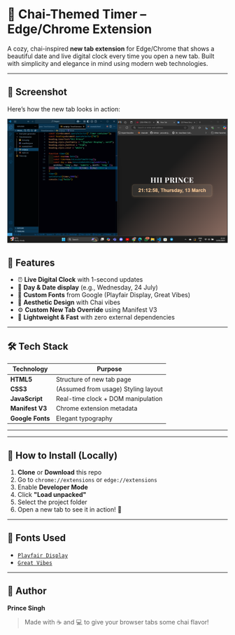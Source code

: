 # 🍵 Chai-Themed Timer – Edge/Chrome Extension

A cozy, chai-inspired **new tab extension** for Edge/Chrome that shows a beautiful date and live digital clock every time you open a new tab. Built with simplicity and elegance in mind using modern web technologies.

---

## 📸 Screenshot

Here’s how the new tab looks in action:

![New Tab UI Preview](Screenshot.png)


## 🧩 Features

- ⏰ **Live Digital Clock** with 1-second updates
- 📅 **Day & Date display** (e.g., Wednesday, 24 July)
- 💅 **Custom Fonts** from Google (Playfair Display, Great Vibes)
- 🌙 **Aesthetic Design** with Chai vibes
- ⚙️ **Custom New Tab Override** using Manifest V3
- 💾 **Lightweight & Fast** with zero external dependencies

---

## 🛠️ Tech Stack

| Technology     | Purpose                            |
|----------------|-------------------------------------|
| **HTML5**      | Structure of new tab page           |
| **CSS3**       | (Assumed from usage) Styling layout |
| **JavaScript** | Real-time clock + DOM manipulation  |
| **Manifest V3**| Chrome extension metadata           |
| **Google Fonts** | Elegant typography                |

---


---

## 🧪 How to Install (Locally)

1. **Clone** or **Download** this repo
2. Go to `chrome://extensions` or `edge://extensions`
3. Enable **Developer Mode**
4. Click **"Load unpacked"**
5. Select the project folder
6. Open a new tab to see it in action! 🚀

---

## 📖 Fonts Used

- [`Playfair Display`](https://fonts.google.com/specimen/Playfair+Display)
- [`Great Vibes`](https://fonts.google.com/specimen/Great+Vibes)

---

## 👤 Author

**Prince Singh**  

> Made with ☕ and 💻 to give your browser tabs some chai flavor!

